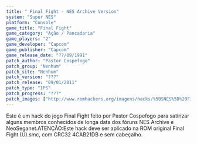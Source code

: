 ```yaml
---
title: " Final Fight - NES Archive Version"
system: "Super NES"
platform: "Console"
game_title: "Final Fight"
game_category: "Ação / Pancadaria"
game_players: "2"
game_developer: "Capcom"
game_publisher: "Capcom"
game_release_date: "??/09/1991"
patch_author: "Pastor Cospefogo"
patch_group: "Nenhum"
patch_site: "Nenhum"
patch_version: "???"
patch_release: "09/01/2011"
patch_type: "IPS"
patch_progress: "???"
patch_images: ["http://www.romhackers.org/imagens/hacks/%5BSNES%5D%20Final%20Fight%20-%20NES%20Archive%20Version%20-%20Partor%20Cospefogo%20-%201.png","http://www.romhackers.org/imagens/hacks/%5BSNES%5D%20Final%20Fight%20-%20NES%20Archive%20Version%20-%20Partor%20Cospefogo%20-%202.png","http://www.romhackers.org/imagens/hacks/%5BSNES%5D%20Final%20Fight%20-%20NES%20Archive%20Version%20-%20Partor%20Cospefogo%20-%203.png"]
---
```

Este é um hack do jogo Final Fight feito por Pastor Cospefogo para satirizar alguns membros conhecidos de longa data dos fóruns NES Archive e NeoSeganet.ATENÇÃO:Este hack deve ser aplicado na ROM original Final Fight (U).smc, com CRC32 4CAB21DB e sem cabeçalho.